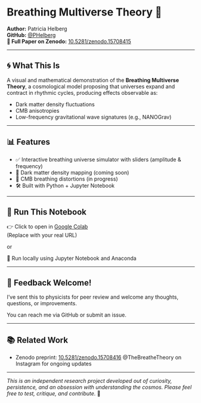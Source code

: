 # Breathing Multiverse Theory 🌌

**Author:** Patricia Helberg  
**GitHub:** [@PHelberg](https://github.com/PHelberg)  
**📄 Full Paper on Zenodo:** [10.5281/zenodo.15708415](https://doi.org/10.5281/zenodo.15708415)

---

## 🌀 What This Is

A visual and mathematical demonstration of the **Breathing Multiverse Theory**, a cosmological model proposing that universes expand and contract in rhythmic cycles, producing effects observable as:

- Dark matter density fluctuations
- CMB anisotropies
- Low-frequency gravitational wave signatures (e.g., NANOGrav)

---

## 📊 Features

- ✅ Interactive breathing universe simulator with sliders (amplitude & frequency)
- 🧩 Dark matter density mapping (coming soon)
- 🌌 CMB breathing distortions (in progress)
- 🛠️ Built with Python + Jupyter Notebook

---

## 🧪 Run This Notebook

👉 Click to open in [Google Colab](https://colab.research.google.com/github/YourUsername/YourRepoName/blob/main/Breathing_Multiverse_Model.ipynb)  
(Replace with your real URL)

or

🔧 Run locally using Jupyter Notebook and Anaconda

---

## 💬 Feedback Welcome!

I’ve sent this to physicists for peer review and welcome any thoughts, questions, or improvements.

You can reach me via GitHub or submit an issue.

---

## 📚 Related Work

- Zenodo preprint: [10.5281/zenodo.15708416](https://doi.org/10.5281/zenodo.15708416)
@TheBreatheTheory on Instagram for ongoing updates

---

*This is an independent research project developed out of curiosity, persistence, and an obsession with understanding the cosmos. Please feel free to test, critique, and contribute.* 💫
